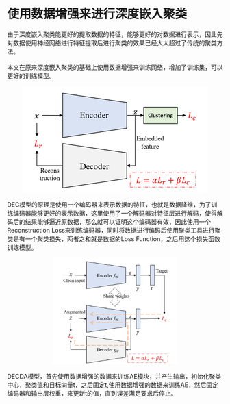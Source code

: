 # 使用数据增强来进行深度嵌入聚类   

由于深度嵌入聚类能更好的提取数据的特征，能够更好的对数据进行表示，因此先对数据使用神经网络进行特征提取后进行聚类的效果已经大大超过了传统的聚类方法。<br/>  
本文在原来深度嵌入聚类的基础上使用数据增强来训练网络，增加了训练集，可以更好的训练模型。<br/>

<div align=center><img height=250 src="https://github.com/fate-fight/paper/blob/master/images/DECDA.png"></div>

DEC模型的原理是使用一个编码器来表示数据的特征，也就是数据降维，为了训练编码器能够更好的表示数据，这里使用了一个解码器对特征层进行解码，使得解码后的结果能够逼近原数据，那么就可以证明这个编码器有效，因此使用一个Reconstruction Loss来训练编码器，同时将数据进行编码后使用聚类工具进行聚类是有一个聚类损失，两者之和就是数据的Loss Function，之后用这个损失函数训练模型。<br/>
<div align=center><img height=250 src="https://github.com/fate-fight/paper/blob/master/images/DECDAA.png"></div>

DECDA模型，首先使用数据增强的数据来训练AE模块，并产生输出，初始化聚类中心，聚类值和目标向量t，之后固定t,使用数据增强的数据来训练AE，然后固定编码器和输出层权重，来更新t的值，直到误差满足要求后停止。

